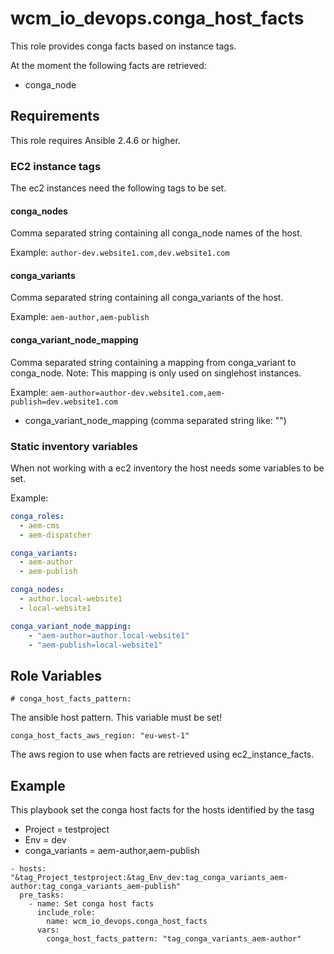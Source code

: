 # wcm_io_devops.conga_host_facts

This role provides conga facts based on instance tags.

At the moment the following facts are retrieved:
* conga_node

## Requirements

This role requires Ansible 2.4.6 or higher.

### EC2 instance tags

The ec2 instances need the following tags to be set.

#### conga_nodes

Comma separated string containing all conga_node names of the host.

Example: `author-dev.website1.com,dev.website1.com`

####  conga_variants

Comma separated string containing all conga_variants of the host.

Example: `aem-author,aem-publish`

#### conga_variant_node_mapping

Comma separated string containing a mapping from conga_variant to conga_node.
Note: This mapping is only used on singlehost instances.

Example: `aem-author=author-dev.website1.com,aem-publish=dev.website1.com`

* conga_variant_node_mapping (comma separated string like: "")

### Static inventory variables

When not working with a ec2 inventory the host needs some variables to
be set.

Example:
```yaml
conga_roles:
  - aem-cms
  - aem-dispatcher

conga_variants:
  - aem-author
  - aem-publish

conga_nodes:
  - author.local-website1
  - local-website1

conga_variant_node_mapping:
    - "aem-author=author.local-website1"
    - "aem-publish=local-website1"

```

## Role Variables

    # conga_host_facts_pattern:

The ansible host pattern. This variable must be set!

    conga_host_facts_aws_region: "eu-west-1"

The aws region to use when facts are retrieved using ec2_instance_facts.

## Example

This playbook set the conga host facts for the hosts identified by the tasg
* Project = testproject
* Env = dev
* conga_variants = aem-author,aem-publish

```
- hosts: "&tag_Project_testproject:&tag_Env_dev:tag_conga_variants_aem-author:tag_conga_variants_aem-publish"
  pre_tasks:
    - name: Set conga host facts
      include_role:
        name: wcm_io_devops.conga_host_facts
      vars:
        conga_host_facts_pattern: "tag_conga_variants_aem-author"
```
